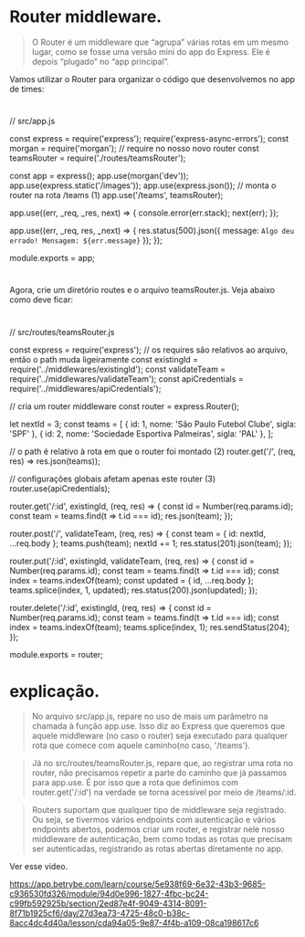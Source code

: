 # Router middleware.


> O Router é um middleware que “agrupa” várias rotas em um mesmo lugar, como se fosse uma versão mini do app do Express. Ele é depois “plugado” no “app principal”.


Vamos utilizar o Router para organizar o código que desenvolvemos no app de times:

#

  // src/app.js

  const express = require('express');
  require('express-async-errors');
  const morgan = require('morgan');
  // require no nosso novo router
  const teamsRouter = require('./routes/teamsRouter');

  const app = express();
  app.use(morgan('dev'));
  app.use(express.static('/images'));
  app.use(express.json());
  // monta o router na rota /teams (1)
  app.use('/teams', teamsRouter);

  app.use((err, _req, _res, next) => {
    console.error(err.stack);
    next(err);
  });

  app.use((err, _req, res, _next) => {
    res.status(500).json({ message: `Algo deu errado! Mensagem: ${err.message}` });
  });

  module.exports = app;
#


Agora, crie um diretório routes e o arquivo teamsRouter.js. Veja abaixo como deve ficar:

#
  // src/routes/teamsRouter.js

  const express = require('express');
  // os requires são relativos ao arquivo, então o path muda ligeiramente
  const existingId = require('../middlewares/existingId');
  const validateTeam = require('../middlewares/validateTeam');
  const apiCredentials = require('../middlewares/apiCredentials');

  // cria um router middleware
  const router = express.Router();

  let nextId = 3;
  const teams = [
    { id: 1, nome: 'São Paulo Futebol Clube', sigla: 'SPF' },
    { id: 2, nome: 'Sociedade Esportiva Palmeiras', sigla: 'PAL' },
  ];

  // o path é relativo à rota em que o router foi montado (2)
  router.get('/', (req, res) => res.json(teams));

  // configurações globais afetam apenas este router (3)
  router.use(apiCredentials);

  router.get('/:id', existingId, (req, res) => {
    const id = Number(req.params.id);
    const team = teams.find(t => t.id === id);
    res.json(team);
  });

  router.post('/', validateTeam, (req, res) => {
    const team = { id: nextId, ...req.body };
    teams.push(team);
    nextId += 1;
    res.status(201).json(team);
  });

  router.put('/:id', existingId, validateTeam, (req, res) => {
    const id = Number(req.params.id);
    const team = teams.find(t => t.id === id);
    const index = teams.indexOf(team);
    const updated = { id, ...req.body };
    teams.splice(index, 1, updated);
    res.status(200).json(updated);
  });

  router.delete('/:id', existingId, (req, res) => {
    const id = Number(req.params.id);
    const team = teams.find(t => t.id === id);
    const index = teams.indexOf(team);
    teams.splice(index, 1);
    res.sendStatus(204);
  });

  module.exports = router;
#



# explicação.

> No arquivo src/app.js, repare no uso de mais um parâmetro na chamada à função app.use. Isso diz ao Express que queremos que aquele middleware (no caso o router) seja executado para qualquer rota que comece com aquele caminho(no caso, '/teams').

> Já no src/routes/teamsRouter.js, repare que, ao registrar uma rota no router, não precisamos repetir a parte do caminho que já passamos para app.use. É por isso que a rota que definimos com router.get('/:id') na verdade se torna acessível por meio de /teams/:id.

> Routers suportam que qualquer tipo de middleware seja registrado. Ou seja, se tivermos vários endpoints com autenticação e vários endpoints abertos, podemos criar um router, e registrar nele nosso middleware de autenticação, bem como todas as rotas que precisam ser autenticadas, registrando as rotas abertas diretamente no app.


Ver esse video.

https://app.betrybe.com/learn/course/5e938f69-6e32-43b3-9685-c936530fd326/module/94d0e996-1827-4fbc-bc24-c99fb592925b/section/2ed87e4f-9049-4314-8091-8f71b1925cf6/day/27d3ea73-4725-48c0-b38c-8acc4dc4d40a/lesson/cda94a05-9e87-4f4b-a109-08ca198617c6

